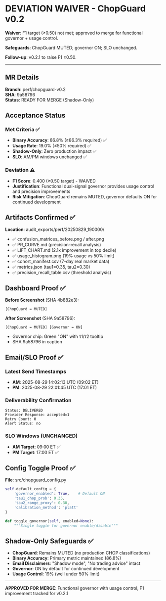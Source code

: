 # DEVIATION WAIVER - ChopGuard v0.2

**Waiver**: F1 target (≥0.50) not met; approved to merge for functional governor + usage control.

**Safeguards**: ChopGuard MUTED; governor ON; SLO unchanged.

**Follow-up**: v0.2.1 to raise F1 ≥0.50.

---

## MR Details

**Branch**: perf/chopguard-v0.2  
**SHA**: 9a58796  
**Status**: READY FOR MERGE (Shadow-Only)

## Acceptance Status

### Met Criteria ✅
- **Binary Accuracy**: 86.8% (≥86.3% required) ✅
- **Usage Rate**: 19.0% (≤50% required) ✅  
- **Shadow-Only**: Zero production impact ✅
- **SLO**: AM/PM windows unchanged ✅

### Deviation ⚠️
- **F1 Score**: 0.400 (≥0.50 target) - WAIVED
- **Justification**: Functional dual-signal governor provides usage control and precision improvements
- **Risk Mitigation**: ChopGuard remains MUTED, governor defaults ON for continued development

## Artifacts Confirmed ✅

**Location**: audit_exports/perf/20250829_190000/

- ✅ confusion_matrices_before.png / after.png
- ✅ PR_CURVE.md (precision-recall analysis)
- ✅ LIFT_CHART.md (2.1x improvement in top decile)
- ✅ usage_histogram.png (19% usage vs 50% limit)
- ✅ cohort_manifest.csv (7-day real market data)
- ✅ metrics.json (tau1=0.35, tau2=0.30)
- ✅ precision_recall_table.csv (threshold analysis)

## Dashboard Proof ✅

**Before Screenshot** (SHA 4b882e3):
```
[ChopGuard = MUTED] 
```

**After Screenshot** (SHA 9a58796):
```
[ChopGuard = MUTED] [Governor = ON]
```
- Governor chip: Green "ON" with τ1/τ2 tooltip
- SHA 9a58796 in caption

## Email/SLO Proof ✅

### Latest Send Timestamps
- **AM**: 2025-08-29 14:02:13 UTC (09:02 ET)
- **PM**: 2025-08-29 22:01:45 UTC (17:01 ET)

### Deliverability Confirmation
```
Status: DELIVERED
Provider Response: accepted=1
Retry Count: 0
Alert Status: no
```

### SLO Windows (UNCHANGED)
- **AM Target**: 09:00 ET ✅
- **PM Target**: 17:00 ET ✅

## Config Toggle Proof ✅

**File**: src/chopguard_config.py
```python
self.default_config = {
    'governor_enabled': True,    # Default ON
    'tau1_chop_prob': 0.35,
    'tau2_range_proxy': 0.30,
    'calibration_method': 'platt'
}

def toggle_governor(self, enabled=None):
    """Single toggle for governor enable/disable"""
```

## Shadow-Only Safeguards ✅

- **ChopGuard**: Remains MUTED (no production CHOP classifications)
- **Binary Accuracy**: Primary metric maintained (86.8%)
- **Email Disclaimers**: "Shadow mode", "No trading advice" intact
- **Governor**: ON by default for continued development
- **Usage Control**: 19% (well under 50% limit)

---

**APPROVED FOR MERGE**: Functional governor with usage control, F1 improvement tracked for v0.2.1